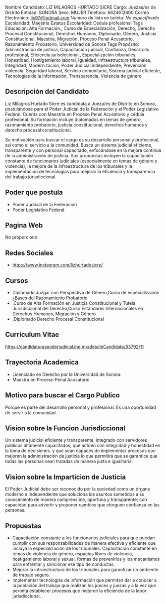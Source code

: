 Nombre Candidato: LIZ MILAGROS HURTADO SICRE
Cargo: Juezas/es de Distrito
Entidad: SONORA
Sexo: MUJER
Telefono: 6624612600
Correo Electronico: lix97@hotmail.com
Numero de lista en boleta: *No especificado*
Escolaridad: Maestría
Estatus Escolaridad: Cédula profesional
Tags Educación: Alta Formación., Curso de Especialización, Derecho, Derecho Procesal Constitucional, Derechos Humanos, Diplomado, Género, Justicia Constitucional, Maestría, Migración, Proceso Penal Acusatorio, Razonamiento Probatorio, Universidad de Sonora
Tags Propósito: Administración de justicia, Capacitación judicial, Confianza, Desarrollo profesional, Eficiencia jurisdiccional., Especialización tribunales, Honestidad, Hostigamiento laboral, Igualdad, Infraestructura tribunales, Integridad, Modernización, Poder Judicial independiente, Prevención violencia, Seguridad laboral, Servicio comunitario, Sistema judicial eficiente, Tecnologías de la información, Transparencia, Violencia de género


## Descripción del Candidato 

Liz Milagros Hurtado Sicre es candidata a Jueza/es de Distrito en Sonora, postulándose para el Poder Judicial de la Federación y el Poder Legislativo Federal. Cuenta con Maestría en Proceso Penal Acusatorio y cédula profesional. Su formación incluye diplomados en temas de género, razonamiento probatorio, justicia constitucional, derechos humanos y derecho procesal constitucional.

Su motivación para buscar el cargo es su desarrollo personal y profesional, así como el servicio a la comunidad.  Busca un sistema judicial eficiente, transparente y con personal capacitado, enfocándose en la mejora continua de la administración de justicia.  Sus propuestas incluyen la capacitación constante de funcionarios judiciales (especialmente en temas de género y violencia), la mejora de la infraestructura de los tribunales y la implementación de tecnologías para mejorar la eficiencia y transparencia del trabajo jurisdiccional.


## Poder que postula

- Poder Judicial de la Federación
- Poder Legislativo Federal


## Pagina Web

No proporcionó


## Redes Sociales

- https://www.instagram.com/lizhurtadosicre/


## Cursos

- Diplomado Juzgar con Perspectiva de Género,Curso de especialización ¿Bases del Razonamiento Probatorio
- ,Curso de Alta Formación en Justicia Constitucional y Tutela Jurisdiccional del Derecho,Curso Estándares Internacionales en Derechos Humanos, Migración y Género
- ,Diplomado Derecho Procesal Constitucional


## Curriculum Vitae

https://candidaturaspoderjudicial.ine.mx/detalleCandidato/53792/11


## Trayectoria Academica

- Licenciado en Derecho por la Universidad de Sonora
- Maestra en Proceso Penal Acusatorio


## Motivo para buscar el Cargo Publico

Porque es parte del desarrollo personal y profesional. Es una oportunidad de servir a la comunidad.


## Vision sobre la Funcion Jurisdiccional

Un sistema judicial eficiente y transparente, integrado con servidores públicos altamente capacitados, que actúen con integridad y honestidad en la toma de decisiones. y que sean capaces de implementar procesos que mejoren la administración de justicia lo que permitirá que se garantice que todas las personas sean tratadas de manera justa e igualitaria.


## Vision sobre la Imparticion de Justicia

El Poder Judicial debe ser reconocido por la sociedad como un órgano moderno e independiente que soluciona los asuntos sometidos a su conocimiento de manera comprensible, oportuna y transparente; con capacidad para advertir y proponer cambios que otorguen confianza en las personas.


## Propuestas

- Capacitación constante a los funcionarios judiciales para que puedan cumplir con sus responsabilidades de manera efectiva y eficiente que incluya la especialización de los tribunales. Capacitación constante en temas de violencia de género, espacios libres de violencia, hostigamiento laboral y sexual, formas de prevenirlos y los mecanismos para enfrentar y sancionar ese tipo de conductas.
- Mejorar la infraestructura de los tribunales para garantizar un ambiente de trabajo seguro.
- Implementar tecnologías de información que permitan dar a conocer a la población del trabajo que realizan los jueces y juezas y a la vez que permita establecer procesos que mejoren la eficiencia de la labor jurisdiccional.

